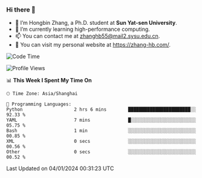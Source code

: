 ### Hi there 👋

- 🔭 I’m Hongbin Zhang, a Ph.D. student at **Sun Yat-sen University**.
- 🌱 I’m currently learning high-performance computing.
- 📫 You can contact me at zhanghb55@mail2.sysu.edu.cn.
- 👀 You can visit my personal website at https://zhang-hb.com/.

<!--START_SECTION:waka-->
![Code Time](http://img.shields.io/badge/Code%20Time-279%20hrs%2033%20mins-blue)

![Profile Views](http://img.shields.io/badge/Profile%20Views-0-blue)

📊 **This Week I Spent My Time On** 

```text
🕑︎ Time Zone: Asia/Shanghai

💬 Programming Languages: 
Python                   2 hrs 6 mins        ███████████████████████░░   92.33 % 
YAML                     7 mins              █░░░░░░░░░░░░░░░░░░░░░░░░   05.75 % 
Bash                     1 min               ░░░░░░░░░░░░░░░░░░░░░░░░░   00.85 % 
XML                      0 secs              ░░░░░░░░░░░░░░░░░░░░░░░░░   00.56 % 
Other                    0 secs              ░░░░░░░░░░░░░░░░░░░░░░░░░   00.52 % 
```


 Last Updated on 04/01/2024 00:31:23 UTC
<!--END_SECTION:waka-->
